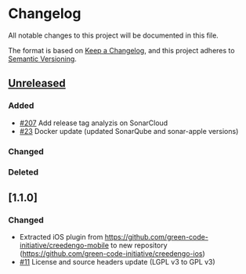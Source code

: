 # Changelog

All notable changes to this project will be documented in this file.

The format is based on [Keep a Changelog](https://keepachangelog.com/en/1.0.0/),
and this project adheres to [Semantic Versioning](https://semver.org/spec/v2.0.0.html).

## [Unreleased]

### Added

- [#207](https://github.com/green-code-initiative/creedengo/issues/207) Add release tag analyzis on SonarCloud
- [#23](https://github.com/green-code-initiative/creedengo-ios/pull/23) Docker update (updated SonarQube and sonar-apple versions)

### Changed

### Deleted

## [1.1.0]

### Changed

- Extracted iOS plugin from https://github.com/green-code-initiative/creedengo-mobile to new repository (https://github.com/green-code-initiative/creedengo-ios)
- [#11](https://github.com/green-code-initiative/creedengo-ios/pull/11) License and source headers update (LGPL v3 to GPL v3)

[unreleased]: https://github.com/green-code-initiative/creedengo-ios/compare/v1.0.1...HEAD

[1.0.1]: https://github.com/green-code-initiative/creedengo/releases/tag/v1.0.1
